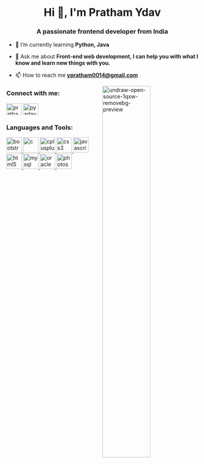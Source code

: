 <h1 align="center">Hi 👋, I'm Pratham Ydav</h1>
<h3 align="center">A passionate frontend developer from India</h3>

- 🌱 I’m currently learning **Python, Java**

- 💬 Ask me about **Front-end web development, I can help you with what I know and learn new things with you.**

- 📫 How to reach me **ypratham0014@gmail.com**

<img align="right" width="50%" src="https://i.ibb.co/n805xZB/undraw-open-source-1qxw-removebg-preview.png" alt="undraw-open-source-1qxw-removebg-preview" border="0">

<h3 align="left">Connect with me:</h3>
<p align="left">
<a href="https://instagram.com/pratham_0014" target="blank"><img align="center" src="https://cdn.jsdelivr.net/npm/simple-icons@3.0.1/icons/instagram.svg" alt="pratham_0014" height="30" width="40" /></a>
<a href="https://www.hackerrank.com/pyadav5000" target="blank"><img align="center" src="https://cdn.jsdelivr.net/npm/simple-icons@3.0.1/icons/hackerrank.svg" alt="pyadav5000" height="30" width="40" /></a>
</p>

<h3 align="left">Languages and Tools:</h3>
<p align="left"> <a href="https://getbootstrap.com" target="_blank"> <img src="https://devicons.github.io/devicon/devicon.git/icons/bootstrap/bootstrap-plain.svg" alt="bootstrap" width="40" height="40"/> </a> <a href="https://www.cprogramming.com/" target="_blank"> <img src="https://devicons.github.io/devicon/devicon.git/icons/c/c-original.svg" alt="c" width="40" height="40"/> </a> <a href="https://www.w3schools.com/cpp/" target="_blank"> <img src="https://devicons.github.io/devicon/devicon.git/icons/cplusplus/cplusplus-original.svg" alt="cplusplus" width="40" height="40"/> </a> <a href="https://www.w3schools.com/css/" target="_blank"> <img src="https://devicons.github.io/devicon/devicon.git/icons/css3/css3-original-wordmark.svg" alt="css3" width="40" height="40"/> </a> <a href="https://developer.mozilla.org/en-US/docs/Web/JavaScript" target="_blank"> <img src="https://devicons.github.io/devicon/devicon.git/icons/javascript/javascript-original.svg" alt="javascript" width="40" height="40"/> </a> <a href="https://www.mysql.com/" target="_blank"> <a href="https://www.w3.org/html/" target="_blank"> <img src="https://devicons.github.io/devicon/devicon.git/icons/html5/html5-original-wordmark.svg" alt="html5" width="40" height="40"/> </a> <a href="https://www.mysql.com/" target="_blank"> <img src="https://devicons.github.io/devicon/devicon.git/icons/mysql/mysql-original-wordmark.svg" alt="mysql" width="40" height="40"/> </a> <a href="https://www.oracle.com/" target="_blank"> <img src="https://devicons.github.io/devicon/devicon.git/icons/oracle/oracle-original.svg" alt="oracle" width="40" height="40"/> </a> <a href="https://www.photoshop.com/en" target="_blank"> <img src="https://devicons.github.io/devicon/devicon.git/icons/photoshop/photoshop-plain.svg" alt="photoshop" width="40" height="40"/> </a> </p>

